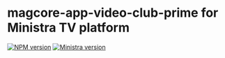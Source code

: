 # magcore-app-video-club-prime for Ministra TV platform

[![NPM version](https://img.shields.io/npm/v/magcore-app-video-club-prime.svg?style=flat-square)](https://www.npmjs.com/package/magcore-app-video-club-prime)
[![Ministra version](https://img.shields.io/badge/Ministra-5.6.0-%23532560.svg?style=flat-square)](https://ministra.com)
